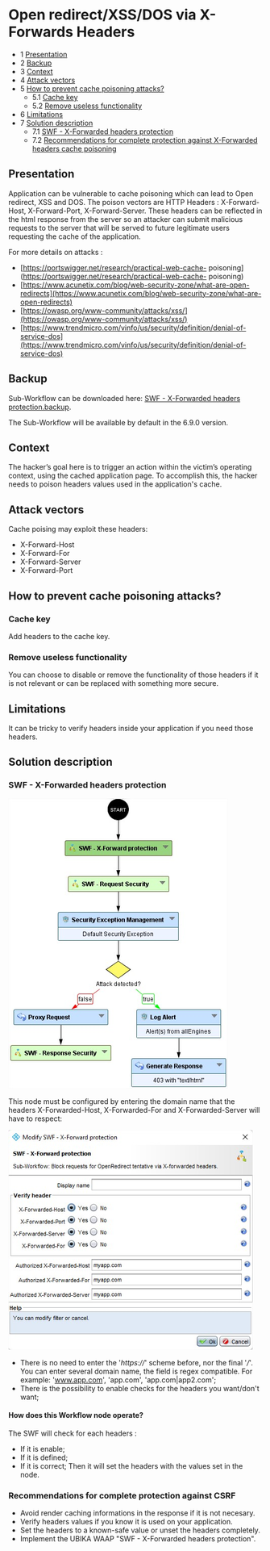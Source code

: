 Open redirect/XSS/DOS via X-Forwards Headers
=====================================

* 1 [Presentation](#presentation)
* 2 [Backup](#backup)
* 3 [Context](#context)
* 4 [Attack vectors](#attack-vectors)
* 5 [How to prevent cache poisoning attacks?](#how-to-prevent-cache-poisoning-attacks)
    * 5.1 [Cache key](#cache-key)
    * 5.2 [Remove useless functionality](#remove-useless-functionality)
* 6 [Limitations](#limitations)
* 7 [Solution description](#solution-description)
    * 7.1 [SWF - X-Forwarded headers protection](#swf-x-forwarded-headers-protection)
    * 7.2 [Recommendations for complete protection against X-Forwarded headers cache poisoning](#recommendations-for-complete-protection-against-x-forwarded-headers-cache-poisoning)


Presentation
------------

Application can be vulnerable to cache poisoning which can lead to Open redirect, XSS and DOS.  The poison vectors are HTTP Headers :  X-Forward-Host, X-Forward-Port, X-Forward-Server. These headers can be reflected in the html response from the server so an attacker can submit malicious requests to the server that will be served to future legitimate users requesting the cache of the application.

For more details on attacks :
*   [https://portswigger.net/research/practical-web-cache-
poisoning](https://portswigger.net/research/practical-web-cache-
poisoning)
*   [https://www.acunetix.com/blog/web-security-zone/what-are-open-redirects](https://www.acunetix.com/blog/web-security-zone/what-are-open-redirects)
*   [https://owasp.org/www-community/attacks/xss/](https://owasp.org/www-community/attacks/xss/)
*   [https://www.trendmicro.com/vinfo/us/security/definition/denial-of-service-dos](https://www.trendmicro.com/vinfo/us/security/definition/denial-of-service-dos)

Backup
------

Sub-Workflow can be downloaded here: [SWF - X-Forwarded headers protection.backup](./backup/SWF%20-%20X-Forwarded%20headers%20protection.backup).

The Sub-Workflow will be available by default in the 6.9.0 version.

Context
-------

The hacker’s goal here is to trigger an action within the victim’s operating context, using the cached application page. To accomplish this, the hacker needs to poison headers values used in the application's cache.

Attack vectors
--------------

Cache poising may exploit these headers:

*   X-Forward-Host
*   X-Forward-For
*   X-Forward-Server
*   X-Forward-Port

How to prevent cache poisoning attacks?
----------------------------

### Cache key

Add headers to the cache key.

### Remove useless functionality

You can choose to disable or remove the functionality of those headers if it is not relevant or can be replaced with something more secure.

Limitations
-----------

It can be tricky to verify headers inside your application if you need those headers.

Solution description
--------------------------

### SWF - X-Forwarded headers protection

![](./attachments/xfh-workflow.jpg)

This node must be configured by entering the domain name that the headers X-Forwarded-Host, X-Forwarded-For and X-Forwarded-Server will have to respect:

![](./attachments/swf-xforwarded-protection.jpg)

*   There is no need to enter the '_https://_' scheme before, nor the final '_/_'. You can enter several domain name, the field is regex compatible. For example: 'www.app.com', 'app.com', 'app.com|app2.com';
*   There is the possibility to enable checks for the headers you want/don't want;

#### How does this Workflow node operate?

The SWF will check for each headers :
*   If it is enable;
*   If it is defined;
*   If it is correct;
Then it will set the headers with the values set in the node.

### Recommendations for complete protection against CSRF

*   Avoid render caching informations in the response if it is not necesary.
*   Verify headers values if you know it is used on your application.
*   Set the headers to a known-safe value or unset the headers completely.
*   Implement the UBIKA WAAP "SWF - X-Forwarded headers protection".
